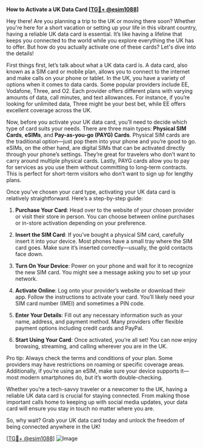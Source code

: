 **How to Activate a UK Data Card [[TG💪+ @esim1088](https://t.me/s/esim1088)]**

Hey there! Are you planning a trip to the UK or moving there soon? Whether you're here for a short vacation or setting up your life in this vibrant country, having a reliable UK data card is essential. It’s like having a lifeline that keeps you connected to the world while you explore everything the UK has to offer. But how do you actually activate one of these cards? Let's dive into the details!

First things first, let’s talk about what a UK data card is. A data card, also known as a SIM card or mobile plan, allows you to connect to the internet and make calls on your phone or tablet. In the UK, you have a variety of options when it comes to data cards. Some popular providers include EE, Vodafone, Three, and O2. Each provider offers different plans with varying amounts of data, call minutes, and text allowances. For instance, if you’re looking for unlimited data, Three might be your best bet, while EE offers excellent coverage across the UK.

Now, before you activate your UK data card, you’ll need to decide which type of card suits your needs. There are three main types: **Physical SIM Cards**, **eSIMs**, and **Pay-as-you-go (PAYG) Cards**. Physical SIM cards are the traditional option—just pop them into your phone and you’re good to go. eSIMs, on the other hand, are digital SIMs that can be activated directly through your phone’s settings. They’re great for travelers who don’t want to carry around multiple physical cards. Lastly, PAYG cards allow you to pay for services as you use them without committing to long-term contracts. This is perfect for short-term visitors who don’t want to sign up for lengthy plans.

Once you’ve chosen your card type, activating your UK data card is relatively straightforward. Here’s a step-by-step guide:

1. **Purchase Your Card**: Head over to the website of your chosen provider or visit their store in person. You can choose between online purchases or in-store activation depending on your preference.
   
2. **Insert the SIM Card**: If you’ve bought a physical SIM card, carefully insert it into your device. Most phones have a small tray where the SIM card goes. Make sure it’s inserted correctly—usually, the gold contacts face down.

3. **Turn On Your Device**: Power on your phone and wait for it to recognize the new SIM card. You might see a message asking you to set up your network.

4. **Activate Online**: Log onto your provider’s website or download their app. Follow the instructions to activate your card. You’ll likely need your SIM card number (IMEI) and sometimes a PIN code.

5. **Enter Your Details**: Fill out any necessary information such as your name, address, and payment method. Many providers offer flexible payment options including credit cards and PayPal.

6. **Start Using Your Card**: Once activated, you’re all set! You can now enjoy browsing, streaming, and calling wherever you are in the UK.

Pro tip: Always check the terms and conditions of your plan. Some providers may have restrictions on roaming or specific coverage areas. Additionally, if you’re using an eSIM, make sure your device supports it—most modern smartphones do, but it’s worth double-checking.

Whether you’re a tech-savvy traveler or a newcomer to the UK, having a reliable UK data card is crucial for staying connected. From making those important calls home to keeping up with social media updates, your data card will ensure you stay in touch no matter where you are.

So, why wait? Grab your UK data card today and unlock the freedom of being connected anywhere in the UK! 

[[TG💪+ @esim1088](https://t.me/s/esim1088)] 
![Image](https://i.postimg.cc/Y0z9fWf4/image.png)